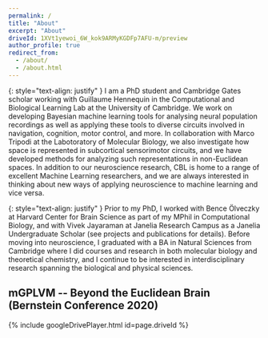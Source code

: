 ```yaml
---
permalink: /
title: "About"
excerpt: "About"
driveId: 1XVt1yewoi_6W_kok9ARMyKGDFp7AFU-m/preview
author_profile: true
redirect_from:
  - /about/
  - /about.html
---
```


{: style="text-align: justify" }
I am a PhD student and Cambridge Gates scholar working with Guillaume Hennequin in the Computational and Biological Learning Lab at the University of Cambridge.
We work on developing Bayesian machine learning tools for analysing neural population recordings as well as applying these tools to diverse circuits involved in navigation, cognition, motor control, and more.
In collaboration with Marco Tripodi at the Labotoratory of Molecular Biology, we also investigate how space is represented in subcortical sensorimotor circuits, and we have developed methods for analyzing such representations in non-Euclidean spaces.
In addition to our neuroscience research, CBL is home to a range of excellent Machine Learning researchers, and we are always interested in thinking about new ways of applying neuroscience to machine learning and vice versa.

{: style="text-align: justify" }
Prior to my PhD, I worked with Bence Ölveczky at Harvard Center for Brain Science as part of my MPhil in Computational Biology, and with Vivek Jayaraman at Janelia Research Campus as a Janelia Undergraduate Scholar (see projects and publications for details).
Before moving into neuroscience, I graduated with a BA in Natural Sciences from Cambridge where I did courses and research in both molecular biology and theoretical chemistry, and I continue to be interested in interdisciplinary research spanning the biological and physical sciences.

## mGPLVM -- Beyond the Euclidean Brain (Bernstein Conference 2020)

{% include googleDrivePlayer.html id=page.driveId %}
